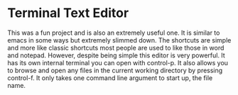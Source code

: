 # Terminal Text Editor
This was a fun project and is also an extremely useful one. It is similar to emacs in some ways but extremely slimmed down.
The shortcuts are simple and more like classic shortcuts most people are used to like those in word and notepad. However,
despite being simple this editor is very powerful. It has its own internal terminal you can open with control-p. It also
allows you to browse and open any files in the current working directory by pressing control-f. It only takes one
command line argument to start up, the file name. 
